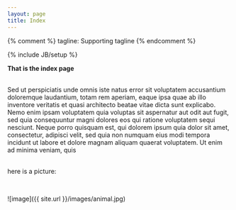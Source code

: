 ```yaml
---
layout: page
title: Index
---
```

{% comment %}
tagline: Supporting tagline
{% endcomment %}


{% include JB/setup %}


<p> <b> That is the index page </b> </p>
<br />
Sed ut perspiciatis unde omnis iste natus error sit voluptatem accusantium doloremque laudantium, totam rem aperiam, eaque ipsa quae ab illo inventore veritatis et quasi architecto beatae vitae dicta sunt explicabo. Nemo enim ipsam voluptatem quia voluptas sit aspernatur aut odit aut fugit, sed quia consequuntur magni dolores eos qui ratione voluptatem sequi nesciunt. Neque porro quisquam est, qui dolorem ipsum quia dolor sit amet, consectetur, adipisci velit, sed quia non numquam eius modi tempora incidunt ut labore et dolore magnam aliquam quaerat voluptatem. Ut enim ad minima veniam, quis 
<br /><br />
<p> here is a picture: </p>
<br />

![image]({{ site.url }}/images/animal.jpg)


